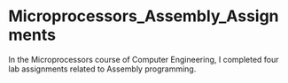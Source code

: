 # Microprocessors_Assembly_Assignments
In the Microprocessors course of Computer Engineering, I completed four lab assignments related to Assembly programming.
